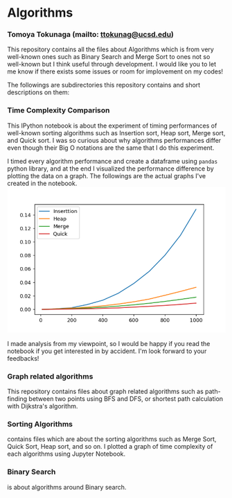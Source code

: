 # Algorithms
### Tomoya Tokunaga (mailto: ttokunag@ucsd.edu)

This repository contains all the files about Algorithms which is from very well-known ones such as Binary Search and Merge Sort to ones not so well-known but I think useful through development. I would like you to let me know if there exists some issues or room for implovement on my codes!

The followings are subdirectories this repository contains and short descriptions on them:
### Time Complexity Comparison
This IPython notebook is about the experiment of timing performances of well-known sorting algorithms such as Insertion sort, Heap sort, Merge sort, and Quick sort. I was so curious about why algorithms performances differ even though their Big O notations are the same that I do this experiment.

I timed every algorithm performance and create a dataframe using `pandas` python library, and at the end I visualized the performance difference by plotting the data on a graph. The followings are the actual graphs I've created in the notebook.<br>
<img src="https://github.com/ttokunag/Algorithms/blob/master/SortingAlgo_Comparison/pictures/runtime_analysis1.png" width="550">

I made analysis from my viewpoint, so I would be happy if you read the notebook if you get interested in by accident. I'm look forward to your feedbacks!

### Graph related algorithms
This repository contains files about graph related algorithms such as path-finding between two points using BFS and DFS, or shortest path calculation with Dijkstra's algorithm.

### Sorting Algorithms
contains files which are about the sorting algorithms such as Merge Sort, Quick Sort, Heap sort, and so on.
I plotted a graph of time complexity of each algorithms using Jupyter Notebook.

### Binary Search
is about algorithms around Binary search.
